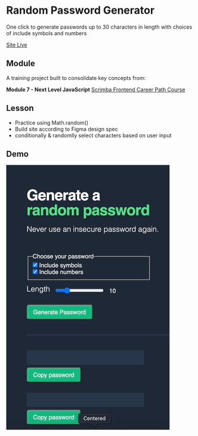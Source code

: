 # Random Password Generator
One click to generate passwords up to 30 characters in length with choices of include symbols and numbers

[Site Live](https://tiny-mochi-3e1c9c.netlify.app/)

## Module
A training project built to consolidate key concepts from:

**Module 7 - Next Level JavaScript** [Scrimba Frontend Career Path Course](https://scrimba.com/learn/frontend) 

## Lesson
- Practice using Math.random()
- Build site according to Figma design spec 
- conditionally & randomlly select characters based on user input

## Demo
 ![](demo.gif)



